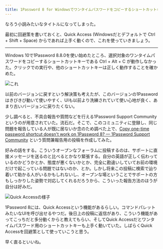 ```yaml
---
title: 1Password 8 for Windowsでワンタイムパスワードをコピーするショートカットキーが動かない件
---
```

なろう小説みたいなタイトルになってしまった。

最初に回避策を書いておくと、Quick Access (Windowsだとデフォルトで Ctrl + Shift + Space) からであれば上手く動くので、これを使っていきましょう。

* * *

Windows 10で1Password 8.8.0を使い始めたところ、選択対象のワンタイムパスワードをコピーするショートカットキーである Ctrl + Alt + C が動作しなかった。クリックでの実行や、他のショートカットキーは正しく動作することを確かめた。

![](https://lh3.googleusercontent.com/docs/AG8NV2abHglzZSFaY3duCZmZ2gXzJKuFQvHW7tLBtwgPrDm3uRs6OSzguSe4PltRb_okv2tmOoU1Rg9Mw4EcFXyTEKuNfDngwR7gzx5ba8yc0Vp2neWlwQEmYP3DU4OTcKFE3IOjCHl7Blrt6cIBrIej4Lya8uP0PsDA9yHpMnJAf6TVasNfZB9zp8m3KWo_XKaAVzD2jIVzHtN6_CpfJhD9XNsgVop985POFooBOmaeJau7cRD7O00y0plM7W_8OT8uw519CdcTQa1b7YRLTRP9O63eeV_MRLhmLQSSAbY4D1Hl8oD63hV3oE1ncyxoLWi2eQZD7YEstPcvQZlzrETOH94b64irWIjpIj10caKJ-tEOZbEF3ADg2u3FLR74ZAgSR5SOPsXPMXZLc_PyQlXeF4sIF8MhjFZUuC1uu6mrFmx3WTDuQuH92isY3FpQRTrsYfXSGhLc7sBcJ2QB48a5mPudcxYLu-uuHiqUg73PZVvXedBXldrrwfe9VHkqcmGlvghH20MEeNXXfVzyNlU4By27DOhev2gv94waN-5jTyTRzAnwfWr5yffdcEpemtUSWNaLhicYPef0JE48GCUBuGxOy6htLNEHFFMk-9g-5kssmxdV8tPj6w-NVHBqL2TleRvvUsIrYGnqxjLS1iJXr3xwYlh-lGVU7GbUfgJ1zdF0SrY6xSyUA8JPWZS-5vtvs7VYswO1MEsb59S97Eyl9Y_qIj7TNmxmrvBLK6DTDAYq4mt0TEMDdBpmoe3zt2xOA175vs9Y84eAiDCP4-05i_Ujcg44tb0RjC29Y6VuvjhnjxN6ExT5GSi_YMWpfY2xNc20yF1FWvEhm8uZrwwlR8Zp6-MNM9GLXGOMvHxgkNtyKyfqCi57Jdn6-_Gfqi4cY0_l1jbsZkH0nLnoI51eSWqoZOBzzxBLlbieHoCXzMg4B4ynXvF2WVJ5D76w1PX5CL3x6iwju48FY2rWYqvNcJLhqOKGWP3PsKfB_qCMzFOEK8mi1saXvx4G3UgPeeRJwKmSw7lccZcLpVkRhRehC3HGkStP1I4laBbddObiJE8xA2J8FMua6Uhx91moWY73x3QYTJWKYohVMPfThtjba0cdVxIKQhs4aZriqEooXlHpCPO3FzYDwhiy63OppD_Y_6vRCjEskncXyFu44AQcSny7AZVykW_Y0cmWKiPz4mwTSoNSpF1v2x55_1ogFVWj5zMilRYyoN2xd1YctZCUdLhiuGw_7Rwl4i4NiuLZFPUwizb7-Q "これ")

以前のバージョンに戻すという解決策も考えたが、このバージョンの1Passwordはきびきび動いて使いやすく、UIも以前より洗練されていて使い心地が良く、あまり古いバージョンに戻りたくない。

少し調べると、不具合報告や質問などを行える1Password Support Communityというのが用意されていた。流石だ。そこで、このコミュニティに登録し、同じ問題を報告している人が既に居ないか念のため調べた上で、[Copy one-time password shortcut doesn't work on 1Password 8? — 1Password Support Community](https://1password.community/discussion/comment/649927) という質問兼報告用の投稿を作成してみた。

好みの話をする。こういうオープンなフォーラムに投稿するのは、サポートに直接メッセージを送るのと比べるとかなり緊張する。自分の英語が正しく伝わっているのかどうかとか、態度が悪くないかとか、完全に勘違いしていてお前の環境だけで起こっている問題ではないのか、とか。しかし将来この投稿に検索で辿り着いて助かる人がいるかもしれないし、オープンな場ということでサポートの方もしっかりした姿勢で対応してくれるだろうから、こういった報告方法のほうが自分は好みだ。

![](https://lh3.googleusercontent.com/docs/AG8NV2bWPQZRTCKNd5kOD8Rw3y5oZ96KQomQfqS1UD3ChYE4cNQ2-Rxi3fFIhC7aywjKeGhuTx-hVPjbYSE9XXaSVOisAR2uos6rtKtCd7aVZO-Etn1I0echkR0yDqusaHAgtsrg5t5P6SqDLF9XvWZe9xPTqJPsNn-4aQw_gUqx2Lx_80nkyiDdmBFNCjLXrOJ2DFSwsuvRDRuOxh8ieRPUaG4Iymuc7yqtkJo4GSTwBn2zcz9MIZ9mKcWEsvBVhxoHhW3qabqOHgIuUma36C7PiQTqibD3UBmvH92zOxBvrNX2tT9rzawTN6arj5Gg5DMGBAqIXmm1P2HBr6IRJkyyxRXRDi2m-fmax85DZfqWdSbp7l25Au_-U9-ZRHehQnlgYMpEcwkcuwh562SsBFRkH_XKZKdPJ4GkmTJygq_3x6LhrDqMsYNiUyURfgOuzWcSHqOkCIVkpfQl1WmZcGi6bpdI0Ci5Pjnydy0FiLW9ShB8ddcVrciKLHeQscaCjQHTm3YkLLJaqGN8ZiZViEUlfstxhj_qZkwPxlnoSZtTyVWz17r4LTFlgJ_M4QlrZZ9jrqQ5TCYOx0srQ35XwewqWg1U-9OIjgjg1i8YnC8f7_KE9iCW69TOfGrza9TF25F6HDJr42HG2cuJZoQvmM9lf03EglnqSlarIFPHBzjPyEkQv1BX_4fig7ScIxru2Nj91K8AV3dN8i1HowpEMADL_lmYuZwPzdBg2-e6aP6rurqQwxrpd4y_xPj-4lmODHQ6EwCxnPxhLiII_jetwdIg13lR1Z31jne-e2qD40WXihtFco_jTgVNE4WdaU7Qe5BtNbk48mL9XcB5b5xsRBLWHEvKHUHGXUIXmz-oYKxEkHh8hCSRr9RQQLjeDIsHamgRRGKFapPAOvObAzHc7vHp5i2vO5Lvgvquhh0ajCKvKgd5KFdzToAccJ6RYhFF6JO8ltxNS3QiDUOlGxLTbCsYz7vD3cOGvSTyq1KgLoWXoqSwSTNqynLwXOqZ-fYqhOkP3unmKka2IQrnYebOYyFJiufuz65F3XxN8yfCSqsYx1rFjDasDpXWlV3LDzRTQmr55KrQ03U7lunpefp6pIFnTN_YuVeJ_drZVVinhV9_yM0RAyqyxf390GTiLJ9BoK9tId4zQPDSld6Wam-F3UPj6O6QMXU64XB2SaffxPeIqUW5KgEfB9KEggbAg0xj-yQw5BkDU3Te9C84IPt0uSfhJly83Xl19QPKdge_Q9fFKFKjb3HLlA "Quick Accessの様子")

1Password 8には、Quick Accessという機能があるらしい。コマンドパレットみたいなUIを呼び出せるやつだ。後日上の投稿に返信があり、こういう機能があってこっちだと多分動くからと教えてもらい、そしてQuick Accessだとワンタイムパスワード用のショートカットキーも上手く動いていた。しばらくQuick Accessを回避策として使っていこうと思う。

早く直るといいね。
